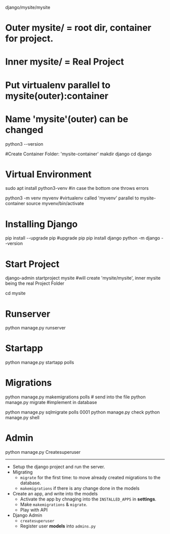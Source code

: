 django/mysite/mysite

# Outer mysite/ = root dir, container for project.

# Inner mysite/ =  Real Project

# Put virtualenv parallel to mysite(outer):container
# Name 'mysite'(outer) can be changed


python3 --version

#Create Container Folder: 'mysite-container'
makdir django
cd django


# Virtual Environment
sudo apt install python3-venv #in case the bottom one throws errors

python3 -m venv myvenv #virtualenv called 'myvenv' parallel to mysite-container
source myvenv/bin/activate

# Installing Django
pip install --upgrade pip  #upgrade pip
pip install django
python -m django --version

# Start Project
django-admin startproject mysite #will create 'mysite/mysite', inner mysite being the real Project Folder

cd mysite

# Runserver
python manage.py runserver

# Startapp
python manage.py startapp polls

# Migrations
python manage.py makemigrations polls # send into the file
python manage.py migrate #implement in database

python manage.py sqlmigrate polls 0001
python manage.py check
python manage.py shell

# Admin
python manage.py Createsuperuser

-----------------

* Setup the django project and run the server.
* Migrating
  * ```migrate``` for the first time: to move already created migrations to the database.
  * ```makemigrations``` if there is any change done in the models
* Create an app, and write into the models
  * Activate the app by chnaging into the ```INSTALLED_APPS``` in **settings**.
  * Make ```makemigrations``` & ```migrate```.
  * Play with API
* Django Admin
  * ```createsuperuser```
  * Register user **models** into ```admins.py```

